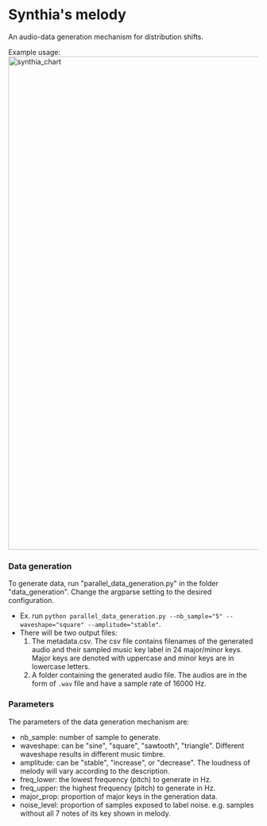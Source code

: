 # Synthia's melody
An audio-data generation mechanism for distribution shifts. 

Example usage:
<img width="991" alt="synthia_chart" src="https://github.com/cynthpie/msc_project/assets/134090009/27656d33-f67c-45e1-b0bb-3a21b490007a">


### Data generation
To generate data, run "parallel_data_generation.py" in the folder "data_generation". Change the argparse setting to the desired configuration. 
- Ex. run ```python parallel_data_generation.py --nb_sample="5" --waveshape="square" --amplitude="stable"```.
- There will be two output files:
  1. The metadata.csv. The csv file contains filenames of the generated audio and their sampled music key label in 24 major/minor keys. Major keys are denoted with uppercase and minor keys are in lowercase letters.
  2. A folder containing the generated audio file. The audios are in the form of ```.wav``` file and have a sample rate of 16000 Hz.


### Parameters
The parameters of the data generation mechanism are:
- nb_sample: number of sample to generate.
- waveshape: can be "sine", "square", "sawtooth", "triangle". Different waveshape results in different music timbre.
- amplitude: can be "stable", "increase", or "decrease". The loudness of melody will vary according to the description.
- freq_lower: the lowest frequency (pitch) to generate in Hz.
- freq_upper: the highest frequency (pitch) to generate in Hz.
- major_prop: proportion of major keys in the generation data. 
- noise_level: proportion of samples exposed to label noise. e.g. samples without all 7 notes of its key shown in melody.
